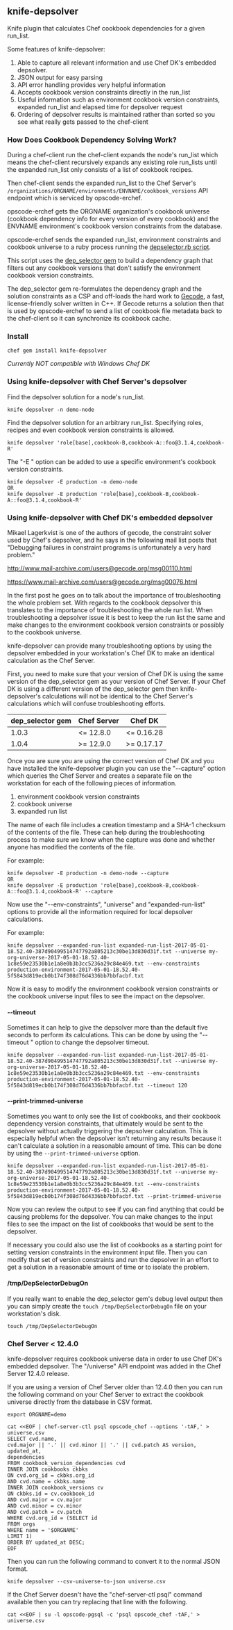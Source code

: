 ## knife-depsolver

Knife plugin that calculates Chef cookbook dependencies for a given run_list.

Some features of knife-depsolver:

1. Able to capture all relevant information and use Chef DK's embedded depsolver.
2. JSON output for easy parsing
3. API error handling provides very helpful information
4. Accepts cookbook version constraints directly in the run_list
5. Useful information such as environment cookbook version constraints, expanded run_list and elapsed time for depsolver request
6. Ordering of depsolver results is maintained rather than sorted so you see what really gets passed to the chef-client

### How Does Cookbook Dependency Solving Work?

During a chef-client run the chef-client expands the node's run_list which means the chef-client recursively expands
any existing role run_lists until the expanded run_list only consists of a list of cookbook recipes.

Then chef-client sends the expanded run_list to the Chef Server's `/organizations/ORGNAME/environments/ENVNAME/cookbook_versions`
API endpoint which is serviced by opscode-erchef.

opscode-erchef gets the ORGNAME organization's cookbook universe (cookbook dependency info for every version of every cookbook)
and the ENVNAME environment's cookbook version constraints from the database.

opscode-erchef sends the expanded run_list, environment constraints and cookbook universe to a ruby process running the
[depselector.rb script](https://github.com/chef/chef-server/blob/12.9.1/src/oc_erchef/apps/chef_objects/priv/depselector_rb/depselector.rb).

This script uses the [dep_selector gem](https://github.com/chef/dep-selector) to build a dependency graph that filters out any
cookbook versions that don't satisfy the environment cookbook version constraints.

The dep_selector gem re-formulates the dependency graph and the solution constraints as a CSP and off-loads the hard work to
[Gecode](http://www.gecode.org/), a fast, license-friendly solver written in C++. If Gecode returns a solution then that is used by
opscode-erchef to send a list of cookbook file metadata back to the chef-client so it can synchronize its cookbook cache.

### Install

```
chef gem install knife-depsolver
```

*Currently NOT compatible with Windows Chef DK*

### Using knife-depsolver with Chef Server's depsolver

Find the depsolver solution for a node's run_list.

```
knife depsolver -n demo-node
```

Find the depsolver solution for an arbitrary run_list.
Specifying roles, recipes and even cookbook version constraints is allowed.

```
knife depsolver 'role[base],cookbook-B,cookbook-A::foo@3.1.4,cookbook-R'
```

The "-E <environment>" option can be added to use a specific environment's cookbook version constraints.

```
knife depsolver -E production -n demo-node
OR
knife depsolver -E production 'role[base],cookbook-B,cookbook-A::foo@3.1.4,cookbook-R'
```

### Using knife-depsolver with Chef DK's embedded depsolver

Mikael Lagerkvist is one of the authors of gecode, the constraint solver used by Chef's depsolver, and he says in the following mail list posts that "Debugging failures in constraint programs is unfortunately a very hard problem."

http://www.mail-archive.com/users@gecode.org/msg00110.html

https://www.mail-archive.com/users@gecode.org/msg00076.html

In the first post he goes on to talk about the importance of troubleshooting the whole problem set. With regards to the cookbook depsolver this translates to the importance of troubleshooting the whole run list. When troubleshooting a depsolver issue it is best to keep the run list the same and make changes to the environment cookbook version constraints or possibly to the cookbook universe.

knife-depsolver can provide many troubleshooting options by using the depsolver embedded in your workstation's Chef DK to make an identical calculation as the Chef Server.

First, you need to make sure that your version of Chef DK is using the same version of the dep_selector gem as your version of Chef Server. If your Chef DK is using a different version of the dep_selector gem then knife-depsolver's calculations will not be identical to the Chef Server's calculations which will confuse troubleshooting efforts.

| dep_selector gem | Chef Server | Chef DK    |
| ---------------- | ----------- | ---------- |
| 1.0.3            | <= 12.8.0   | <= 0.16.28 |
| 1.0.4            | >= 12.9.0   | >= 0.17.17 |

Once you are sure you are using the correct version of Chef DK and you have installed the knife-depsolver plugin you can use the "--capture" option which queries the Chef Server and creates a separate file on the workstation for each of the following pieces of information.

1. environment cookbook version constraints
2. cookbook universe
3. expanded run list

The name of each file includes a creation timestamp and a SHA-1 checksum of the contents of the file. These can help during the troubleshooting process to make sure we know when the capture was done and whether anyone has modified the contents of the file.

For example:

```
knife depsolver -E production -n demo-node --capture
OR
knife depsolver -E production 'role[base],cookbook-B,cookbook-A::foo@3.1.4,cookbook-R' --capture
```

Now use the "--env-constraints", "universe" and "expanded-run-list" options to provide all the information required for local depsolver calculations.

For example:

```
knife depsolver --expanded-run-list expanded-run-list-2017-05-01-18.52.40-387d90499514747792a805213c30be13d830d31f.txt --universe my-org-universe-2017-05-01-18.52.40-1c8e59e23530b1e1a8e0b3b3cc5236a29c84e469.txt --env-constraints production-environment-2017-05-01-18.52.40-5f5843d819ecb0b174f308d76d4336bb7bbfacbf.txt
```

Now it is easy to modify the environment cookbook version constraints or the cookbook universe input files to see the impact on the depsolver.

#### --timeout

Sometimes it can help to give the depsolver more than the default five seconds to perform its calculations. This can be done by using the "--timeout <seconds>" option to change the depsolver timeout.

```
knife depsolver --expanded-run-list expanded-run-list-2017-05-01-18.52.40-387d90499514747792a805213c30be13d830d31f.txt --universe my-org-universe-2017-05-01-18.52.40-1c8e59e23530b1e1a8e0b3b3cc5236a29c84e469.txt --env-constraints production-environment-2017-05-01-18.52.40-5f5843d819ecb0b174f308d76d4336bb7bbfacbf.txt --timeout 120
```

#### --print-trimmed-universe

Sometimes you want to only see the list of cookbooks, and their cookbook dependency version constraints, that ultimately would be sent to the depsolver without actually triggering the depsolver calculation. This is especially helpful when the depsolver isn't returning any results because it can't calculate a solution in a reasonable amount of time. This can be done by using the `--print-trimmed-universe` option.

```
knife depsolver --expanded-run-list expanded-run-list-2017-05-01-18.52.40-387d90499514747792a805213c30be13d830d31f.txt --universe my-org-universe-2017-05-01-18.52.40-1c8e59e23530b1e1a8e0b3b3cc5236a29c84e469.txt --env-constraints production-environment-2017-05-01-18.52.40-5f5843d819ecb0b174f308d76d4336bb7bbfacbf.txt --print-trimmed-universe
```

Now you can review the output to see if you can find anything that could be causing problems for the depsolver. You can make changes to the input files to see the impact on the list of cookbooks that would be sent to the depsolver.

If necessary you could also use the list of cookbooks as a starting point for setting version constraints in the environment input file. Then you can modify that set of version constraints and run the depsolver in an effort to get a solution in a reasonable amount of time or to isolate the problem.

#### /tmp/DepSelectorDebugOn

If you really want to enable the dep_selector gem's debug level output then you can simply create the `touch /tmp/DepSelectorDebugOn` file on your workstation's disk.

```
touch /tmp/DepSelectorDebugOn
```

### Chef Server < 12.4.0

knife-depsolver requires cookbook universe data in order to use Chef DK's embedded depsolver. The "/universe" API endpoint was added in the Chef Server 12.4.0 release.

If you are using a version of Chef Server older than 12.4.0 then you can run the following command on your Chef Server to extract the cookbook universe directly from the database in CSV format.

```
export ORGNAME=demo

cat <<EOF | chef-server-ctl psql opscode_chef --options '-tAF,' > universe.csv
SELECT cvd.name,
cvd.major || '.' || cvd.minor || '.' || cvd.patch AS version,
updated_at,
dependencies
FROM cookbook_version_dependencies cvd
INNER JOIN cookbooks ckbks
ON cvd.org_id = ckbks.org_id
AND cvd.name = ckbks.name
INNER JOIN cookbook_versions cv
ON ckbks.id = cv.cookbook_id
AND cvd.major = cv.major
AND cvd.minor = cv.minor
AND cvd.patch = cv.patch
WHERE cvd.org_id = (SELECT id
FROM orgs
WHERE name = '$ORGNAME'
LIMIT 1)
ORDER BY updated_at DESC;
EOF
```

Then you can run the following command to convert it to the normal JSON format.

```
knife depsolver --csv-universe-to-json universe.csv
```

If the Chef Server doesn't have the "chef-server-ctl psql" command available then you can try replacing that line with the following.

```
cat <<EOF | su -l opscode-pgsql -c 'psql opscode_chef -tAF,' > universe.csv
```
